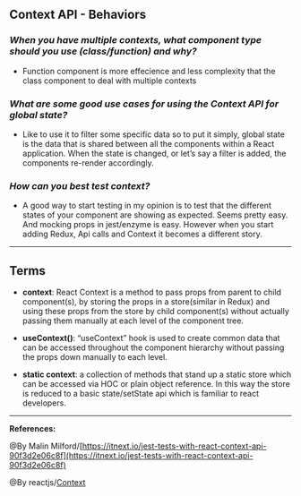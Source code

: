 ## **Context API - Behaviors**


### ***When you have multiple contexts, what component type should you use (class/function) and why?***

- Function component is more effecience and less complexity that the class component to deal with multiple contexts

### ***What are some good use cases for using the Context API for global state?***

- Like to use it to filter some specific data so to put it simply, global state is the data that is shared between all the components within a React application. When the state is changed, or let’s say a filter is added, the components re-render accordingly. 

### ***How can you best test context?***

- A good way to start testing in my opinion is to test that the different states of your component are showing as expected. Seems pretty easy. And mocking props in jest/enzyme is easy. However when you start adding Redux, Api calls and Context it becomes a different story.



-----------------------------------------------


## **Terms**

- **context**: React Context is a method to pass props from parent to child component(s), by storing the props in a store(similar in Redux) and using these props from the store by child component(s) without actually passing them manually at each level of the component tree.

- **useContext()**: “useContext” hook is used to create common data that can be accessed throughout the component hierarchy without passing the props down manually to each level.

- **static context**: a collection of methods that stand up a static store which can be accessed via HOC or plain object reference. In this way the store is reduced to a basic state/setState api which is familiar to react developers.

-----------------------------------------------

**References:**

@By Malin Milford/[https://itnext.io/jest-tests-with-react-context-api-90f3d2e06c8f](https://itnext.io/jest-tests-with-react-context-api-90f3d2e06c8f) 

@By reactjs/[Context](https://reactjs.org/docs/context.html)
